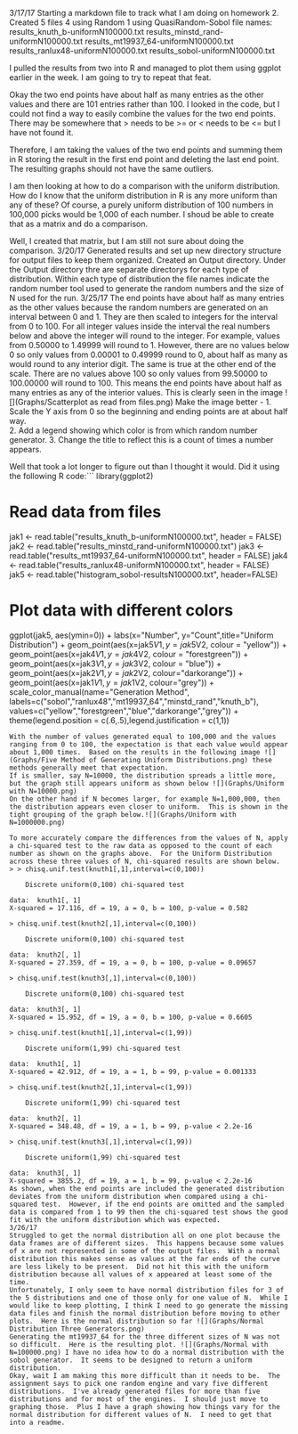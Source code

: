 3/17/17
Starting a markdown file to track what I am doing on homework 2.
Created 5 files
4 using Random 
1 using QuasiRandom-Sobol
file names:
	results_knuth_b-uniformN100000.txt
    results_minstd_rand-uniformN100000.txt
    results_mt19937_64-uniformN100000.txt
    results_ranlux48-uniformN100000.txt
    results_sobol-uniformN100000.txt

I pulled the results from two into R and managed to plot them using ggplot earlier in the week.  I am going to try to repeat that feat.

Okay the two end points have about half as many entries as the other values and there are 101 entries rather than 100.  I looked in the code, but I could not find a way to easily combine the values for the two end points.  There may be somewhere that > needs to be >= or < needs to be <= but I have not found it.

Therefore, I am taking the values of the two end points and summing them in R storing the result in the first end point and deleting the last end point.  The resulting graphs should not have the same outliers.

I am then looking at how to do a comparison with the uniform distribution.  How do I know that the uniform distribution in R is any more uniform than any of these?  Of course, a purely uniform distribution of 100 numbers in 100,000 picks would be 1,000 of each number.  I shoud be able to create that as a matrix and do a comparison.

Well, I created that matrix, but I am still not sure about doing the comparison.
3/20/17
Generated results and set up new directory structure for output files to keep them organized.  Created an Output directory.  Under the Output directory thre are separate directorys for each type of distribution.  Within each type of distribution the file names indicate the random number tool used to generate the random numbers and the size of N used for the run.
3/25/17
The end points have about half as many entries as the other values because the random numbers are generated on an interval between 0 and 1.  They are then scaled to integers for the interval from 0 to 100.  For all integer values inside the interval the real numbers below and above the integer will round to the integer.  For example, values from 0.50000 to 1.49999 will round to 1.  However, there are no values below 0 so only values from 0.00001 to 0.49999 round to 0, about half as many as would round to any interior digit.  The same is true at the other end of the scale.  There are no values above 100 so only values from 99.50000 to 100.00000 will round to 100.  This means the end points have about half as many entries as any of the interior values.  This is clearly seen in the image ![](Graphs/Scatterplot as read from files.png)
Make the image better - 
	1. Scale the Y axis from 0 so the beginning and ending points are at about half way.  
	2. Add a legend showing which color is from which random number generator.
	3. Change the title to reflect this is a count of times a number appears.

Well that took a lot longer to figure out than I thought it would.  Did it using the following R code:```
library(ggplot2)
# Read data from files
jak1 <- read.table("results_knuth_b-uniformN100000.txt", header = FALSE)
jak2 <- read.table("results_minstd_rand-uniformN100000.txt")
jak3 <- read.table("results_mt19937_64-uniformN100000.txt", header = FALSE)
jak4 <- read.table("results_ranlux48-uniformN100000.txt", header = FALSE)  
jak5 <- read.table("histogram_sobol-resultsN100000.txt", header=FALSE)
# Plot data with different colors
ggplot(jak5, aes(ymin=0)) + labs(x="Number", y="Count",title="Uniform Distribution") +
  geom_point(aes(x=jak5$V1, y=jak5$V2, colour = "yellow")) +
  geom_point(aes(x=jak4$V1, y=jak4$V2, colour = "forestgreen")) +
  geom_point(aes(x=jak3$V1, y=jak3$V2, colour = "blue")) +
  geom_point(aes(x=jak2$V1, y=jak2$V2, colour="darkorange")) + 
  geom_point(aes(x=jak1$V1,y=jak1$V2, colour="grey")) +
scale_color_manual(name="Generation Method", 
                   labels=c("sobol","ranlux48","mt19937_64","minstd_rand","knuth_b"), 
                   values=c("yellow","forestgreen","blue","darkorange","grey")) +
  theme(legend.position = c(.6,.5),legend.justification = c(1,1))
```
With the number of values generated equal to 100,000 and the values ranging from 0 to 100, the expectation is that each value would appear about 1,000 times.  Based on the results in the following image ![](Graphs/Five Method of Generating Uniform Distributions.png) these methods generally meet that expectation.
If is smaller, say N=10000, the distribution spreads a little more, but the graph still appears uniform as shown below ![](Graphs/Uniform with N=10000.png)
On the other hand if N becomes larger, for example N=1,000,000, then the distribution appears even closer to uniform.  This is shown in the tight grouping of the graph below.![](Graphs/Uniform with N=1000000.png)

To more accurately compare the differences from the values of N, apply a chi-squared test to the raw data as opposed to the count of each number as shown on the graphs above.  For the Uniform Distribution across these three values of N, chi-squared results are shown below.
> > chisq.unif.test(knuth1[,1],interval=c(0,100))

	Discrete uniform(0,100) chi-squared test

data:  knuth1[, 1]
X-squared = 17.116, df = 19, a = 0, b = 100, p-value = 0.582

> chisq.unif.test(knuth2[,1],interval=c(0,100))

	Discrete uniform(0,100) chi-squared test

data:  knuth2[, 1]
X-squared = 27.359, df = 19, a = 0, b = 100, p-value = 0.09657

> chisq.unif.test(knuth3[,1],interval=c(0,100))

	Discrete uniform(0,100) chi-squared test

data:  knuth3[, 1]
X-squared = 15.952, df = 19, a = 0, b = 100, p-value = 0.6605

> chisq.unif.test(knuth1[,1],interval=c(1,99))

	Discrete uniform(1,99) chi-squared test

data:  knuth1[, 1]
X-squared = 42.912, df = 19, a = 1, b = 99, p-value = 0.001333

> chisq.unif.test(knuth2[,1],interval=c(1,99))

	Discrete uniform(1,99) chi-squared test

data:  knuth2[, 1]
X-squared = 348.48, df = 19, a = 1, b = 99, p-value < 2.2e-16

> chisq.unif.test(knuth3[,1],interval=c(1,99))

	Discrete uniform(1,99) chi-squared test

data:  knuth3[, 1]
X-squared = 3855.2, df = 19, a = 1, b = 99, p-value < 2.2e-16
As shown, when the end points are included the generated distribution deviates from the uniform distribution when compared using a chi-squared test.  However, if the end points are omitted and the sampled data is compared from 1 to 99 then the chi-squared test shows the good fit with the uniform distribution which was expected.
3/26/17
Struggled to get the normal distribution all on one plot because the data frames are of different sizes.  This happens because some values of x are not represented in some of the output files.  With a normal distribution this makes sense as values at the far ends of the curve are less likely to be present.  Did not hit this with the uniform distribution because all values of x appeared at least some of the time.
Unfortunately, I only seem to have normal distribution files for 3 of the 5 distributions and one of those only for one value of N.  While I would like to keep plotting, I think I need to go generate the missing data files and finish the normal distribution before moving to other plots.  Here is the normal distribution so far ![](Graphs/Normal Distribution Three Generators.png)
Generating the mt19937_64 for the three different sizes of N was not so difficult.  Here is the resulting plot. ![](Graphs/Normal with N=100000.png) I have no idea how to do a normal distribution with the sobol generator.  It seems to be designed to return a uniform distribution.
Okay, wait I am making this more difficult than it needs to be.  The assignment says to pick one random engine and vary five different distributions.  I've already generated files for more than five distributions and for most of the engines.  I should just move to graphing those.  Plus I have a graph showing how things vary for the normal distribution for different values of N.  I need to get that into a readme.

